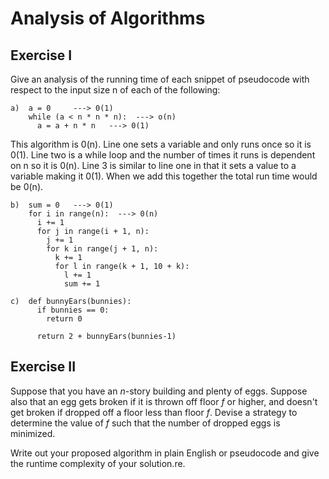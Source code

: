 # Analysis of Algorithms

## Exercise I

Give an analysis of the running time of each snippet of
pseudocode with respect to the input size n of each of the following:

```
a)  a = 0     ---> 0(1)
    while (a < n * n * n):  ---> o(n)
      a = a + n * n   ---> 0(1)
```
This algorithm is 0(n). Line one sets a variable and only runs once so it is 0(1). Line two is a while loop and the number of times it runs is dependent on n so it is 0(n). Line 3 is similar to line one in that it sets a value to a variable making it 0(1). When we add this together the total run time would be 0(n).
```
b)  sum = 0   ---> 0(1)
    for i in range(n):  ---> 0(n)
      i += 1
      for j in range(i + 1, n):
        j += 1
        for k in range(j + 1, n):
          k += 1
          for l in range(k + 1, 10 + k):
            l += 1
            sum += 1
```

```
c)  def bunnyEars(bunnies):
      if bunnies == 0:
        return 0

      return 2 + bunnyEars(bunnies-1)
```

## Exercise II

Suppose that you have an _n_-story building and plenty of eggs. Suppose also that an egg gets broken if it is thrown off floor _f_ or higher, and doesn't get broken if dropped off a floor less than floor _f_. Devise a strategy to determine the value of _f_ such that the number of dropped eggs is minimized.

Write out your proposed algorithm in plain English or pseudocode and give the runtime complexity of your solution.re.